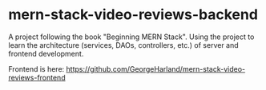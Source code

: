 # mern-stack-video-reviews-backend

A project following the book "Beginning MERN Stack".
Using the project to learn the architecture (services, DAOs, controllers, etc.) of server and frontend development.

Frontend is here: https://github.com/GeorgeHarland/mern-stack-video-reviews-frontend
